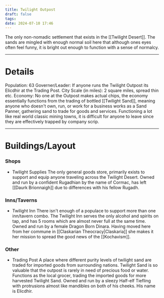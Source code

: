 ```yaml
---
title: Twilight Outpost
draft: false
tags: 
date: 2024-07-10 17:46
---
```

The only non-nomadic settlement that exists in the [[Twilight Desert]]. The sands are mingled with enough normal soil here that although ones eyes often feel funny, it is bright out enough to function with a sense of normalcy.

---
# Details
Population: 63
Governer/Leader: If anyone runs the Twilight Outpost its Elicdhir at the Trading Post.
City Scale (in miles): 2 square miles, spread thin
etc.
Economy: No one at the Outpost makes actual chips, the economy essentially functions from the trading of bottled [[Twilight Sand]], meaning anyone who doesn't own, run, or work for a business works as a Sand Panner, gathering sand to trade for goods and services. Functioning a lot like real world classic mining towns, it is difficult for anyone to leave since they are effectively trapped by company scrip.

---
# Buildings/Layout

### Shops
- Twilight Supplies 
	 The only general goods store, primarily exists to support and equip anyone traveling across the Twilight Desert.
	 Owned and run by a confident Rugadhian by the name of Cormac, has left [[Daurk Brionnaigh]] due to differences with his fellow Rugadh.

### Inns/Taverns
- Twilight Inn
	 There isn't enough of a populace to support more than one inn/tavern combo. The Twilight Inn serves the only alcohol and spirits on tap, and has 5 rooms which are almost never full at the same time.
	 Owned and run by a female Dragon Born Dinara. Having moved here from her commune in [[Claskarian Theocracy|Claskaria]] she makes it her mission to spread the good news of the [[Kochavism]].

### Other
- Trading Post
	 A place where different purity levels of twilight sand are traded for imported goods from surrounding nations. Twilight Sand is so valuable that the outpost is rarely in need of precious food or water.
	 Functions as the local grocer, trading the imported goods for more harvested Twilight Sand.
	 Owned and run by a sleezy Half-elf Tiefling with protrusions almost like mandibles on both of his cheeks. His name is Elicdhir.
